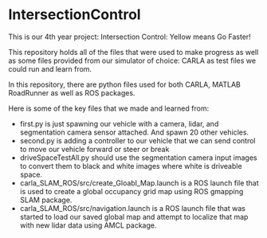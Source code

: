 # IntersectionControl

This is our 4th year project: Intersection Control: Yellow means Go Faster!

This repository holds all of the files that were used to make progress as well as some files provided from our simulator of choice: CARLA as test files we could run and learn from.

In this repository, there are python files used for both CARLA, MATLAB RoadRunner as well as ROS packages. 

Here is some of the key files that we made and learned from:
- first.py is just spawning our vehicle with a camera, lidar, and segmentation camera sensor attached. And spawn 20 other vehicles.
- second.py is adding a controller to our vehicle that we can send control to move our vehicle forward or steer or break
- driveSpaceTestAll.py should use the segmentation camera input images to convert them to black and white images where white is driveable space.
- carla_SLAM_ROS/src/create_Gloabl_Map.launch is a ROS launch file that is used to create a global occupancy grid map using ROS gmapping SLAM package.
- carla_SLAM_ROS/src/navigation.launch is a ROS launch file that was started to load our saved global map and attempt to localize that map with new lidar data using AMCL package.
